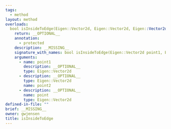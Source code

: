 ```yaml
---
tags:
  - method
layout: method
overloads:
  bool isInsideToEdge(Eigen::Vector2d, Eigen::Vector2d, Eigen::Vector2d):
    return: __OPTIONAL__
    annotation:
      - protected
    description: __MISSING__
    signature_with_names: bool isInsideToEdge(Eigen::Vector2d point1, Eigen::Vector2d point2, Eigen::Vector2d point)
    arguments:
      - name: point1
        description: __OPTIONAL__
        type: Eigen::Vector2d
      - description: __OPTIONAL__
        type: Eigen::Vector2d
        name: point2
      - description: __OPTIONAL__
        name: point
        type: Eigen::Vector2d
defined-in-file: ""
brief: __MISSING__
owner: gwjensen
title: isInsideToEdge
---
```

